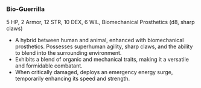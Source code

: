 ### Bio-Guerrilla
5 HP, 2 Armor, 12 STR, 10 DEX, 6 WIL, Biomechanical Prosthetics (d8, sharp claws)

- A hybrid between human and animal, enhanced with biomechanical prosthetics. Possesses superhuman agility, sharp claws, and the ability to blend into the surrounding environment.
- Exhibits a blend of organic and mechanical traits, making it a versatile and formidable combatant.
- When critically damaged, deploys an emergency energy surge, temporarily enhancing its speed and strength.


